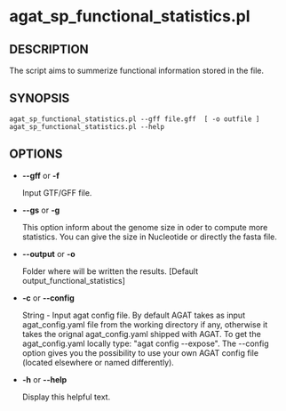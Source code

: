 # agat\_sp\_functional\_statistics.pl

## DESCRIPTION

The script aims to summerize functional information stored in the file.

## SYNOPSIS

```
agat_sp_functional_statistics.pl --gff file.gff  [ -o outfile ]
agat_sp_functional_statistics.pl --help
```

## OPTIONS

- **--gff** or **-f**

    Input GTF/GFF file.

- **--gs** or **-g**

    This option inform about the genome size in oder to compute more statistics.
    You can give the size in Nucleotide or directly the fasta file.

- **--output** or **-o**

    Folder where will be written the results. \[Default output_functional_statistics\]

- **-c** or **--config**

    String - Input agat config file. By default AGAT takes as input agat_config.yaml file from the working directory if any,
    otherwise it takes the orignal agat_config.yaml shipped with AGAT. To get the agat_config.yaml locally type: "agat config --expose".
    The --config option gives you the possibility to use your own AGAT config file (located elsewhere or named differently).

- **-h** or **--help**

    Display this helpful text.


